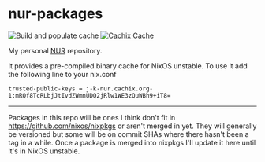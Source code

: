 # nur-packages

![Build and populate cache](https://github.com/06kellyjac/nur-packages/workflows/Build%20and%20populate%20cache/badge.svg)
[![Cachix Cache](https://img.shields.io/badge/cachix-j--k--nur-blue.svg)](https://j-k-nur.cachix.org)

My personal [NUR](https://github.com/nix-community/NUR) repository.

It provides a pre-compiled binary cache for NixOS unstable.
To use it add the following line to your nix.conf

```
trusted-public-keys = j-k-nur.cachix.org-1:mRQf8TcRLbjJtIvdZWmnUDQ2jRlw1WE3zQuWBh9+iT8=
```

---

Packages in this repo will be ones I think don't fit in https://github.com/nixos/nixpkgs or aren't merged in yet.
They will generally be versioned but some will be on commit SHAs where there hasn't been a tag in a while.
Once a package is merged into nixpkgs I'll update it here until it's in NixOS unstable.
